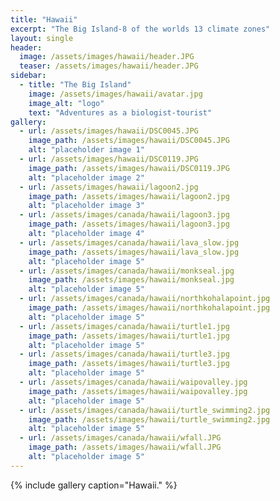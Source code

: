 ```yaml
---
title: "Hawaii"
excerpt: "The Big Island-8 of the worlds 13 climate zones"
layout: single
header:
  image: /assets/images/hawaii/header.JPG
  teaser: /assets/images/hawaii/header.JPG
sidebar:
  - title: "The Big Island"
    image: /assets/images/hawaii/avatar.jpg
    image_alt: "logo"
    text: "Adventures as a biologist-tourist"
gallery:
  - url: /assets/images/hawaii/DSC0045.JPG
    image_path: /assets/images/hawaii/DSC0045.JPG
    alt: "placeholder image 1"
  - url: /assets/images/hawaii/DSC0119.JPG
    image_path: /assets/images/hawaii/DSC0119.JPG
    alt: "placeholder image 2"
  - url: /assets/images/hawaii/lagoon2.jpg
    image_path: /assets/images/hawaii/lagoon2.jpg
    alt: "placeholder image 3"
  - url: /assets/images/canada/hawaii/lagoon3.jpg
    image_path: /assets/images/hawaii/lagoon3.jpg
    alt: "placeholder image 4"
  - url: /assets/images/canada/hawaii/lava_slow.jpg
    image_path: /assets/images/hawaii/lava_slow.jpg
    alt: "placeholder image 5"
  - url: /assets/images/canada/hawaii/monkseal.jpg
    image_path: /assets/images/hawaii/monkseal.jpg
    alt: "placeholder image 5"
  - url: /assets/images/canada/hawaii/northkohalapoint.jpg
    image_path: /assets/images/hawaii/northkohalapoint.jpg
    alt: "placeholder image 5"
  - url: /assets/images/canada/hawaii/turtle1.jpg
    image_path: /assets/images/hawaii/turtle1.jpg
    alt: "placeholder image 5"
  - url: /assets/images/canada/hawaii/turtle3.jpg
    image_path: /assets/images/hawaii/turtle3.jpg
    alt: "placeholder image 5"
  - url: /assets/images/canada/hawaii/waipovalley.jpg
    image_path: /assets/images/hawaii/waipovalley.jpg
    alt: "placeholder image 5"
  - url: /assets/images/canada/hawaii/turtle_swimming2.jpg
    image_path: /assets/images/hawaii/turtle_swimming2.jpg
    alt: "placeholder image 5"
  - url: /assets/images/canada/hawaii/wfall.JPG
    image_path: /assets/images/hawaii/wfall.JPG
    alt: "placeholder image 5"  
---
```




{% include gallery caption="Hawaii." %}

